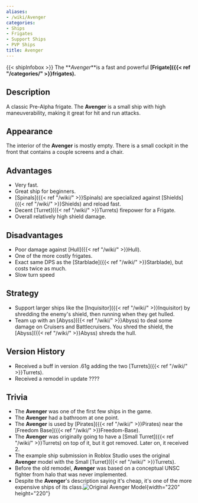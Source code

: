 ```yaml
---
aliases:
- /wiki/Avenger
categories:
- Ships
- Frigates
- Support Ships
- PVP Ships
title: Avenger
---
```


{{< shipInfobox >}} The **_Avenger_**is a fast and powerful **[Frigate]({{< ref "/categories/" >}}frigates).** 

## Description

A classic Pre-Alpha frigate. The **Avenger** is a small ship with high maneuverability, making it great for hit and run attacks.

## Appearance

The interior of the **Avenger** is mostly empty. There is a small cockpit in the front that contains a couple screens and a chair.

## Advantages

- Very fast.
- Great ship for beginners.
- [Spinals]({{< ref "/wiki/" >}}Spinals) are specialized against [Shields]({{< ref "/wiki/" >}}Shields) and reload fast.
- Decent [Turret]({{< ref "/wiki/" >}}Turrets) firepower for a Frigate.
- Overall relatively high shield damage.

## Disadvantages

- Poor damage against [Hull]({{< ref "/wiki/" >}}Hull).
- One of the more costly frigates.
- Exact same DPS as the [Starblade]({{< ref "/wiki/" >}}Starblade), but costs twice as much.
- Slow turn speed

## Strategy

- Support larger ships like the [Inquisitor]({{< ref "/wiki/" >}}Inquisitor) by shredding the enemy's shield, then running when they get hulled.
- Team up with an [Abyss]({{< ref "/wiki/" >}}Abyss) to deal some damage on Cruisers and Battlecruisers. You shred the shield, the [Abyss]({{< ref "/wiki/" >}}Abyss) shreds the hull.

## Version History 

- Received a buff in version .61g adding the two [Turrets]({{< ref "/wiki/" >}}Turrets).
- Received a remodel in update ????

## Trivia

- The **Avenger** was one of the first few ships in the game.
- The **Avenger** had a bathroom at one point.
- The **Avenger** is used by [Pirates]({{< ref "/wiki/" >}}Pirates) near the [Freedom Base]({{< ref "/wiki/" >}}Freedom-Base).
- The **Avenger** was originally going to have a [Small Turret]({{< ref "/wiki/" >}}Turrets) on top of it, but it got removed. Later on, it received 2.
- The example ship submission in Roblox Studio uses the original **Avenger** model with the Small [Turret]({{< ref "/wiki/" >}}Turrets).
- Before the old remodel, **Avenger** was based on a conceptual UNSC fighter from halo that was never implemented.
- Despite the **Avenger**'s description saying it's cheap, it's one of the more expensive ships of its class.![Original Avenger
Model](Avenger3.png "Original Avenger Model"){width="220" height="220"}